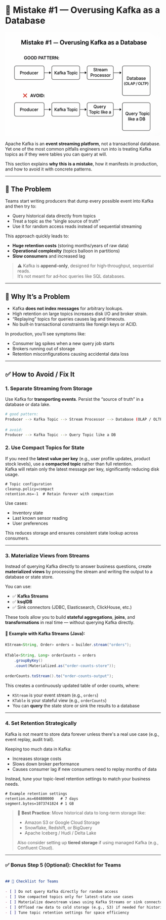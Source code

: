 # 📝 Mistake #1 — Overusing Kafka as a Database
![streams design](../Images/kafka-streams-header.png)

Apache Kafka is an **event streaming platform**, not a transactional database.  
Yet one of the most common pitfalls engineers run into is treating Kafka topics as if they were tables you can query at will.

This section explains **why this is a mistake**, how it manifests in production, and how to avoid it with concrete patterns.

---

## 🔴 The Problem

Teams start writing producers that dump every possible event into Kafka and then try to:

- Query historical data directly from topics  
- Treat a topic as the “single source of truth”  
- Use it for random access reads instead of sequential streaming  

This approach quickly leads to:

- **Huge retention costs** (storing months/years of raw data)
- **Operational complexity** (topics balloon in partitions)
- **Slow consumers** and increased lag

> ⚠️ Kafka is **append‑only**, designed for high‑throughput, sequential reads.  
> It’s not meant for ad‑hoc queries like SQL databases.

---

## 🧯 Why It’s a Problem

- Kafka **does not index messages** for arbitrary lookups.
- High retention on large topics increases disk I/O and broker strain.
- “Replaying” topics for queries causes lag and timeouts.
- No built‑in transactional constraints like foreign keys or ACID.

In production, you’ll see symptoms like:

- Consumer lag spikes when a new query job starts  
- Brokers running out of storage  
- Retention misconfigurations causing accidental data loss  

---

## ✅ How to Avoid / Fix It

### 1. **Separate Streaming from Storage**
Use Kafka for **transporting events**. Persist the “source of truth” in a database or data lake.

```bash
# good pattern:
Producer --> Kafka Topic --> Stream Processor --> Database (OLAP / OLTP)

# avoid:
Producer --> Kafka Topic --> Query Topic like a DB
```

### 2. **Use Compact Topics for State**

If you need the **latest value per key** (e.g., user profile updates, product stock levels), use a **compacted topic** rather than full retention.  
Kafka will retain only the latest message per key, significantly reducing disk usage.

```properties
# Topic configuration
cleanup.policy=compact
retention.ms=-1  # Retain forever with compaction
```
Use cases:

- Inventory state
- Last known sensor reading
- User preferences

This reduces storage and ensures consistent state lookup across consumers.

---

### 3. **Materialize Views from Streams**

Instead of querying Kafka directly to answer business questions, create **materialized views** by processing the stream and writing the output to a database or state store.

You can use:

- ✅ **Kafka Streams**
- ✅ **ksqlDB**
- ✅ Sink connectors (JDBC, Elasticsearch, ClickHouse, etc.)

These tools allow you to build **stateful aggregations**, **joins**, and **transformations** in real time — without querying Kafka directly.

#### 🧪 Example with Kafka Streams (Java):

```java
KStream<String, Order> orders = builder.stream("orders");

KTable<String, Long> orderCounts = orders
    .groupByKey()
    .count(Materialized.as("order-counts-store"));

orderCounts.toStream().to("order-counts-output");
```
This creates a continuously updated table of order counts, where:

- `KStream` is your event stream (e.g., `orders`)
- `KTable` is your stateful view (e.g., `orderCounts`)
- You can **query** the state store or sink the results to a database

---

### 4. **Set Retention Strategically**

Kafka is not meant to store data forever unless there's a real use case (e.g., event replay, audit trail).

Keeping too much data in Kafka:

- Increases storage costs
- Slows down broker performance
- Causes consumer lag if new consumers need to replay months of data

Instead, tune your topic-level retention settings to match your business needs.

```properties
# Example retention settings
retention.ms=604800000   # 7 days
segment.bytes=1073741824 # 1 GB
```
> 📌 **Best Practice**: Move historical data to long-term storage like:
> 
> - Amazon S3 or Google Cloud Storage  
> - Snowflake, Redshift, or BigQuery  
> - Apache Iceberg / Hudi / Delta Lake  
> 
> Also consider setting up **tiered storage** if using managed Kafka (e.g., Confluent Cloud).


---

### ✅ Bonus Step 5 (Optional): Checklist for Teams

```markdown

## 🧰 Checklist for Teams

- [ ] Do not query Kafka directly for random access
- [ ] Use compacted topics only for latest-state use cases
- [ ] Materialize downstream views using Kafka Streams or sink connectors
- [ ] Offload raw data to cold storage (e.g., S3) if needed for historical analysis
- [ ] Tune topic retention settings for space efficiency
